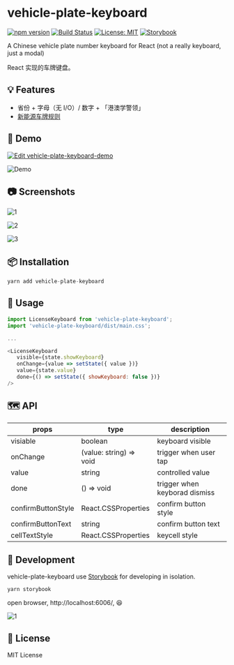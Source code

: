 # vehicle-plate-keyboard

[![npm version](https://badge.fury.io/js/vehicle-plate-keyboard.svg)](//npmjs.com/package/vehicle-plate-keyboard) [![Build Status](https://travis-ci.com/LiuuY/vehicle-plate-keyboard.svg?branch=master)](https://travis-ci.com/LiuuY/vehicle-plate-keyboard) [![License: MIT](https://img.shields.io/badge/License-MIT-yellow.svg)](https://opensource.org/licenses/MIT) [![Storybook](https://cdn.jsdelivr.net/gh/storybookjs/brand@master/badge/badge-storybook.svg)](https://github.com/LiuuY/vehicle-plate-keyboard)

A Chinese vehicle plate number keyboard for React (not a really keyboard, just a modal)

React 实现的车牌键盘。

## 💡 Features

- 省份 + 字母（无 I/O）/ 数字 + 「港澳学警领」
- [新能源车牌规则](https://zh.wikipedia.org/wiki/中华人民共和国民用机动车号牌#新能源汽车号牌)

## 🚗 Demo

[![Edit vehicle-plate-keyboard-demo](https://codesandbox.io/static/img/play-codesandbox.svg)](https://codesandbox.io/s/vehicle-plate-keyboard-demo-xxdlv?fontsize=14&hidenavigation=1&theme=dark&resolutionWidth=320&resolutionHeight=675)

![Demo](https://raw.githubusercontent.com/LiuuY/vehicle-plate-keyboard/master/screenshots/demo.gif)

## 📷 Screenshots

![1](https://raw.githubusercontent.com/LiuuY/vehicle-plate-keyboard/master/screenshots/keyboard1.png)

![2](https://raw.githubusercontent.com/LiuuY/vehicle-plate-keyboard/master/screenshots/keyboard2.png)

![3](https://raw.githubusercontent.com/LiuuY/vehicle-plate-keyboard/master/screenshots/keyboard3.png)

## 📦 Installation

```Javascript
yarn add vehicle-plate-keyboard
```

## 🔨 Usage

```JavaScript
import LicenseKeyboard from 'vehicle-plate-keyboard';
import 'vehicle-plate-keyboard/dist/main.css';

...

<LicenseKeyboard
   visible={state.showKeyboard}
   onChange={value => setState({ value })}
   value={state.value}
   done={() => setState({ showKeyboard: false })}
/>
```

## 🗺 API

| props              | type                    | description                   |
| ------------------ | ----------------------- | ----------------------------- |
| visiable           | boolean                 | keyboard visible              |
| onChange           | (value: string) => void | trigger when user tap         |
| value              | string                  | controlled value              |
| done               | () => void              | trigger when keyborad dismiss |
| confirmButtonStyle | React.CSSProperties     | confirm button style          |
| confirmButtonText  | string                  | confirm button text           |
| cellTextStyle      | React.CSSProperties     | keycell style                 |

## 🚧 Development

vehicle-plate-keyboard use [Storybook](https://storybook.js.org/) for developing in isolation.

```javascript
yarn storybook
```

open browser, http://localhost:6006/, 😆

![1](https://raw.githubusercontent.com/LiuuY/vehicle-plate-keyboard/master/screenshots/storybook.png)

## 📝 License

MIT License
